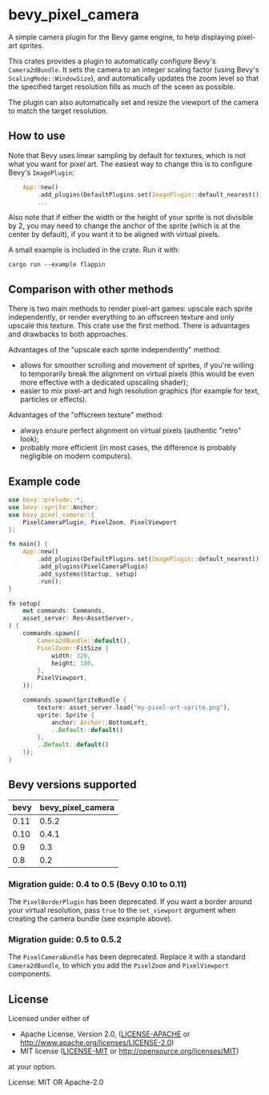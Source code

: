 # bevy_pixel_camera

A simple camera plugin for the Bevy game engine, to help displaying
pixel-art sprites.

This crates provides a plugin to automatically configure Bevy's
`Camera2dBundle`. It sets the camera to an integer scaling factor (using
Bevy's `ScalingMode::WindowSize`), and automatically updates the zoom level
so that the specified target resolution fills as much of the sceen as
possible.

The plugin can also automatically set and resize the viewport of the camera
to match the target resolution.

## How to use

Note that Bevy uses linear sampling by default for textures, which is not
what you want for pixel art. The easiest way to change this is to configure
Bevy's `ImagePlugin`:

```rust
    App::new()
        .add_plugins(DefaultPlugins.set(ImagePlugin::default_nearest()))
        ...
```

Also note that if either the width or the height of your sprite is not
divisible by 2, you may need to change the anchor of the sprite (which is at
the center by default), if you want it to be aligned with virtual pixels.

A small example is included in the crate. Run it with:

```console
cargo run --example flappin
```

## Comparison with other methods

There is two main methods to render pixel-art games: upscale each sprite
independently, or render everything to an offscreen texture and only upscale
this texture. This crate use the first method. There is advantages and
drawbacks to both approaches.

Advantages of the "upscale each sprite independently" method:

- allows for smoother scrolling and movement of sprites, if you're willing
  to temporarily break the alignment on virtual pixels (this would be even
  more effective with a dedicated upscaling shader);
- easier to mix pixel-art and high resolution graphics (for example for
  text, particles or effects).

Advantages of the "offscreen texture" method:

- always ensure perfect alignment on virtual pixels (authentic "retro"
  look);
- probably more efficient (in most cases, the difference is probably
  negligible on modern computers).

## Example code

```rust
use bevy::prelude::*;
use bevy::sprite::Anchor;
use bevy_pixel_camera::{
    PixelCameraPlugin, PixelZoom, PixelViewport
};

fn main() {
    App::new()
        .add_plugins(DefaultPlugins.set(ImagePlugin::default_nearest()))
        .add_plugins(PixelCameraPlugin)
        .add_systems(Startup, setup)
        .run();
}

fn setup(
    mut commands: Commands,
    asset_server: Res<AssetServer>,
) {
    commands.spawn((
        Camera2dBundle::default(),
        PixelZoom::FitSize {
            width: 320,
            height: 180,
        },
        PixelViewport,
    ));

    commands.spawn(SpriteBundle {
        texture: asset_server.load("my-pixel-art-sprite.png"),
        sprite: Sprite {
            anchor: Anchor::BottomLeft,
            ..Default::default()
        },
        ..Default::default()
    });
}
```

## Bevy versions supported

| bevy | bevy_pixel_camera |
|------|-------------------|
| 0.11 | 0.5.2             |
| 0.10 | 0.4.1             |
| 0.9  | 0.3               |
| 0.8  | 0.2               |

### Migration guide: 0.4 to 0.5 (Bevy 0.10 to 0.11)

The `PixelBorderPlugin` has been deprecated. If you want a border around
your virtual resolution, pass `true` to the `set_viewport` argument when
creating the camera bundle (see example above).

### Migration guide: 0.5 to 0.5.2

The `PixelCameraBundle` has been deprecated. Replace it with a standard
`Camera2dBundle`, to which you add the `PixelZoom` and `PixelViewport`
components.

## License

Licensed under either of

- Apache License, Version 2.0, ([LICENSE-APACHE](LICENSE-APACHE) or
  <http://www.apache.org/licenses/LICENSE-2.0>)
- MIT license ([LICENSE-MIT](LICENSE-MIT) or
  <http://opensource.org/licenses/MIT>)

at your option.

License: MIT OR Apache-2.0
